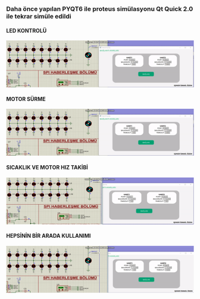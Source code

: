 ### Daha önce yapılan PYQT6 ile proteus simülasyonu Qt Quick 2.0 ile tekrar simüle edildi



#### LED KONTROLÜ
![](https://github.com/iiozen/QmlGomulu/blob/master/gifler/led_kontrol.gif)


#### MOTOR SÜRME
![](https://github.com/iiozen/QmlGomulu/blob/master/gifler/motorsurme.gif)


#### SICAKLIK VE MOTOR HIZ TAKİBİ
![](https://github.com/iiozen/QmlGomulu/blob/master/gifler/sicaklikvemotor.gif)


#### HEPSİNİN BİR ARADA KULLANIMI 
![](https://github.com/iiozen/QmlGomulu/blob/master/gifler/hepsi.gif)
